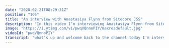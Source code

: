 ```yaml
---
date: "2020-02-21T08:29:31Z"
position: "105"
title: "An interview with Anastasiya Flynn from Sitecore JSS"
description: "In this video I’m interviewing Anastasiya Flynn from Sitecore. Anastasiya is a full-stack developer and currently works at Sitecore, a marketing platform with advanced content personalization features, as the Front-End Technical Evangelist. She evangelizes JavaScript, the front-end community, and Sitecore’s JavaScript Services (JSS) SDK, which enables Sitecore to run “headlessly” so that front-end devs can build a single page app presentation layer using Vue, React, React Native, or Angular.\n\nAnastasiya and I discuss how she landed her job at Sitecore, and we dig deeper into some personal history. She shares her inspirational story on how she got to be where she is now in life. Pay attention, this will inspire you :)\n\nIn this video series I interview people that are amazing at their jobs in the tech industry. I try to find out what makes these people shine - how to they deliver such high quality work? What tools and best practices do they recommend?\n\n0:00 introduction \n1:25 About public speaking\r\n2:45 Moving from an agency to a product company\r\n5:22 The direction Sitecore JSS is taking with front-end technology\r\n6:41 What makes Anastasiya a good product avengalist\r\n8:10 How to be successful with JSS without Sitecore specific knowledge.\r\n11:30 About building community and how challenges in life can make you successful. \r\n16:54 Tech gives opportunities to everyone who is able to buy a computer.\r\n19:03 About creativity\r\n21:00 cats! Everybody should own a pet.\r\n21:41 Is there anything you are good at that nobody knows about?\r\n22:20 About being a woman in tech\r\n26:20 If you had a billboard that millions of people could see, what would you write on it?\n\nFollow Anastasiya here:\nhttps://twitter.com/AnastasiyaFlynn\nhttps://codealamode.blog/\nhttps://jss.sitecore.com \n\nFollow me here:\nWebsite: https://timbenniks.nl/\nTwitter: https://twitter.com/timbenniks\nGithub: https://github.com/timbenniks\n\n#sitecorejss #interview"
image: "https://i.ytimg.com/vi/pwqVQnnoPIY/maxresdefault.jpg"
videoId: "pwqVQnnoPIY"
transcript: "what's up and welcome back to the channel today I'm interviewing Anastacio Flynn with the site called JSS software evangelist who gets a mouthful so she evangelizes the jss product of site core as sitecore is actually a very big CMS that's highly flexible in skills like crazy so the jss part is actually a piece of software that makes site code work in a headless way so we can now build a few GS application that standalone or and react or angular app that then connects to site core in a very elegant way size course still maintains its content editing possibilities and experiences but we can also still now create a super cool front-end app so this is a complex piece of software that needs to be known and needs to be explained to the community but this is what anastasiya does and she does it well so in the interview we dive deep into what she does and how she landed that job and how she feels about working in our community ok let's get to it I think the hardest thing about my job is the public speaking and because I mean so many people are terrified of public speaking right and and they they tell me like I don't understand how you can do it how you can get up there in front of all of these people and just do your thing and you know the first the first time I did it before I became an evangelist I was nearly having a panic attack but then after you keep doing it and you realize like it's not a big deal it's just like having you're just talking like like right now like the talk to you about I'm just telling you about my project about something I build about you know something I've worked on then yeah I've learned doing this quite often that actually when you just know your subject really well and you research that part in that scope you can speak really well nobody's gonna refute you when you're on that stage it's your space at that moment right and you have to be honest if you don't know clearly yeah if you're speaking about something that you just know high-level then speak high-level and people ask you questions then you just say you don't know like yeah honesty so important in my job because the developers are so smart and they know when you're just you know giving them marketing fluff or sugarcoating something so you don't have to be completely honest and yeah so now that we're on that topic actually I want to know more about it because you kind of moved from her like an agency and then you went into like this corporate product company what was the difference for you oh well you know when I was working in an agency um I was a senior dev for a while and then I was usually leading teams and you know they never put the seniors together on the same teams so the people I knew for a long time we were broken up across teams so I think the hardest thing about working in teams in agencies is that your your team is always changing because they have the senior people there and then they try to bringing the new guys the contractors under you so you can mentor them so the the team is always changing it's it's hard to build these long-term bonds and as soon as you you know become friends or you just simply like learn somebody's code style you start messing with somebody you use you know you stop taking offense to you know the code review comments and you learn each other's personalities like as soon as that happens like there's some rotation you know the project shifts and it's all new people and coming into site core I I didn't know what to expect because it's such a big company and I thought there would be so many people I would feel so alone but it's been the opposite we have this small team of evangelists and it really feels like a family I mean we're so close and we're all over the world I'm the only one in the US but I mean we talk online all the time we have meetings and we see each other at events and whenever we we go to events are our boss Peter he always makes sure that we have like team building stuff that's outside of work that's just having fun and so I really liked these the stable team and really you know building a bond yeah I can kind of get that like a true investment right but that also means you kind of have to really agree with the product and the course they are taking in this case with front-end stuff so do you well I guess you do but do you see anything that you might do differently or something like that you know that's a great question I last told not last arias in 2018 I I was considering leaving site core or just the cycle world because I really wanted more JavaScript in my life I wanted to go work for somewhere where I could you know be more involved in front end and this was right before Jesus went public and then I saw this job come up and I applied for it and I got it and like this kind of you know real it my passion for the 4sight core and kept me in this and yes I totally think jezus that the headless gem stack I mean that is the future that is that's what scales that's what has the best performance that's what gives you the most flexibility for how you build your front-end it's you know gives you those cool modern websites I totally believe in in the product that that I evangelize you're actually offend utilizing now I like it so what what so what makes you actually a good if Angeles what do you think got you this job for example like I said um honesty is very important and I think I'm very honest with with the developers ie I listen to their to their feedback in the beginning we had some some some messaging out there about jss that you know we thought the workflows and you know like we we thought it would be one way and then I I went and I got myself involved in client and client projects where clients were unhappy and I wanted to know like why are you unhappy what challenges they are you having and I took all that feedback back to marketing and made sure that our decks were updated our messaging was updated you know so I'm not trying to to just be a talking head for the company I'm trying to actually be an advocate for our community so and I really care that the community is being successful with with with JSS you know I so I I want to do everything I can for them so you know I'm one of those because I actually work with JSS and also on pretty big scale and so I think we've been quite successful with a couple of projects and now we are going in another one where it's a bit more challenging and but actually it's not JSS or the frameworks you chose that make it challenging what we noticed is actually if you want to do well this is some terminology for sidecar so we have to maybe I'll explain that later in the intro but like we can go completely code first from the front end and in this case it was a react project and then what we noticed that we would be it was a little bit challenging to get it into the connected mode into site core and we've heard a bit about this um but it's actually fine we'll figure it out buffet but how do you let's say put JSS there in such a way that people who don't really know Sitecore can actually be super successful on their own with it do you have some sort of idea about how to do that or is it just it maybe it takes time maybe you need to figure out what's happening here we are right now there's I don't think it's possible for somebody who doesn't know psycho at all to just go in there code first and and build and architect the solution that's long-term maintainable and that's gonna work for complex multi-site projects that's still Sitecore right so you need to know what you're dealing with I think I think that's it's possible for embedded apps which is where you have a jaysis app that's just encapsulated on one page you know it's maybe some kind of interest calculator or you know like some kind of so like that's really just a react project or a review project in that case it's so encapsulated and and you know it doesn't have it doesn't need to worry about the business logic of multi-site and all the other templates in the case I think it can work but otherwise I think the front-end devs who are coming in need to have they don't need to go in and learn you know back-end stuff about psych but they need to go and poke around and see the experienced editors Caesar clear because because you're building for it for two interfaces you're building for the front end and you're building for the authoring experience so they should go in and poke around see what the authoring experience is like and just learn some of these site core concepts and right now we we know that and we were redoing our jss fundamentals course and adding that you know psych core concepts stuff into it too you know like as an introductory section for fernandes oh that's awesome because I come from some psycho background so I know all these things so I I assume them and it's fine but then when you hire some people and they they don't it's like oh oh yeah yeah it's like war but anyways this interview is not really about site core I want to know more about you because you're doing so well in the community and I just went over your Twitter feed they have so many pictures where you're with people and sidecar stuff but also non sidecar stuff and your react courses things I think that's great so I've been really lucky to meet some awesome people in the conferences I've been to I mean I know you're in the view world and I think you've had the same experiences because I've seen your photos with the view folks yeah it's quite similar I guess yeah yeah like you you see these these people on Twitter and and they they just seem like they're you know such celebrities and you think that when you meet them they will just be so standoffish and like so sick of being talked to but when you need them they're just so nice and they're so willing to talk to you and get to know you yeah well this is one part I really like because in the end they're also just a bunch of people that trying to do cool stuff right exactly and they're doing this because they care about us they Caribbean but this there's still a valid question here because when I look at your Twitter feed let's say it looks like everything you touch is amazing it all works it looks good it might be curated a bit of course but the question is like people who are successful there's also some mistakes and failures inside this to make you so good at what you are so do you have an example of something that you've had in your career or at home or something like that that actually made you better that at the time felt bad or like a mistake or something like that Wow that's not an easy question well I mean of course there's daily things that you know it's not just all me we everything that my team puts out we have are somebody else from from the team look over it so any kind of content that we produce it's a team effort sure we catch each other's small mistakes and you know if there's something wrong like the videos I put out those aren't my raw videos okay they go through post-production in Camtasia and I take out some poms and you know I so and I won't be doing that in this one right okay no I see um so much I hate hearing myself do conference presentations I can't list them um okay oh you just get one okay let's go to the next let's go we go to the next No so actually we just talked about it when we start I do want to like real deep thing that I I don't usually talk about but I hope this inspires other people I dropped out of my the first college I went to it's because well I was really really perfect student in high school you know I got straight A's it was really easy for me I was a smart kid and so I got this full scholarship to a prestigious engineering school and so when I got there it was just everybody was smart and it was really difficult for me and I was going to school during the week and working on the weekends and I it was really overwhelming and I ended up it was too much like I I give up right I I ended up dropping out and and I well I got serious in my relationship and I I had a child as as a team so I was a teen mom so some people don't know I have a 13 year old so my life took this whole different turn and at the time I mean I thought you know wow I just really ruined my life like you know because I I don't have a college degree how am I gonna support my family I was a single mom for for 10 years and I just I guess my message to anybody else who might be in a similar situation or maybe they didn't finish school and they're thinking of going back is that it's it's it's always possible I ended up going back to to to college a few years later and it wasn't for engineering it was for computer science and you know might my 20s were really difficult because I was a single mom but now I'm in my early 30s and my son is a teen he's all independent so my career is just thriving so you know it turned out to be really great look at that and I think this is super important that you actually manage to turn it around by using technology right it's kind of like still that I think it's super cool that there's these opportunities of course you have to make them work you did that all on your own I think that's very commendable I think computer science is such a great field for for moms for single moms because well for any moms for for any parent because it lets see you have flexible hours and you can work from home so it's just yeah yeah it's it's amazing and I'm also I think maybe in the u.s. there's a little bit more focus on having a diploma because for example for me I'm in Europe and you believe it by I studied to be a nurse and then I dropped out and then I tried to build a website and now I'm here right so this technology track helps people on both sides right so what made you go back to for me I'm a creative person at heart everything I do is creative stuff and at the moment where I studied for that and I actually worked as a nurse in psychiatry I'm the the the system of health care changed the Netherlands so it became a little bit more like the American Way where everything was paid for in a different way so it's more privatized and a lot of people started complaining and we tried to do solutions creatively where you work but it was just complaining complaining and I started to do that and then I was like who it is not good but I paid for my university by making websites not good once I was young but I thought why not push that a little bit more so actually it was relatively easy because at that time I think we're quite the same age at that time there was so much work just relatively easy to jump in and just try yeah all right so it's very hard to it like yeah I'm creative too I paint I and I'm really drawn to building like really nice you eyes and it's it's it's like an art project it certainly is and it needs iteration to get better like I never do it once and it's just good you always have to get back at it and and this is yeah it's it's a nice process right so did you paint the walls in this room yourself yes this is this is my little bridge because I want to know about that room because it looks so much fun turquoise colors and then there's I love color and then my nook is I have a secret nook and that's pink also I can show you plug so this is where so this house we just moved here okay and it used to be owned by an artist and so she redid the debate the garage into her art studio and so this is above like above that and so it's it's it used to be the Attic so there's like all these nooks everywhere so if you go here this is amazing so this is so I painted this pink and this is where I sometimes lay with my cats and work from here I just wanted to ask where's to get yeah I usually come in by now I have a little I have a little cat door for them oh that's so very cute yeah Claire is usually asleep in here oh yeah how many cats do you have okay well I've three it's all good everybody should own a pet cat or dog it doesn't matter the love of an animal it's like nothing else I never had animals and then my wife came into my life and suddenly even if I said no we still got another one and it's all good now I love it so that was your mistake saying say no because he could have had that that love earlier exactly but yeah I had to learn and now it's so good and now I have a dog in three cats in an apartment in Paris but it works we make it work yeah is there something you argue that that nobody really knows about like of course we already know you're a mom and you have cats and you paint and so you gave it away a little bit I used to take ballroom dancing in Ukraine so I am a pretty good dancer awesome we're from Ukraine are you thank you okay I been many times for work yeah yeah it's a great place okay so that was a very quick answer awesome mm-hmm so there's the one that's another one I always kind of ask because you know it's your job you're doing it really well it's clear otherwise I wouldn't have reached out there is a way we connected but you're in a like a world full of men so is there any sort of bias towards you as a woman working and being so good at it in my in this current job if there is I'm not seeing it to my face okay I think it's actually people want to put female speakers out there so I think it helps me as a developer I saw some bias but as an evangelist I I think that this field is more diverse what I've noticed of what I've heard from other women that are speakers in the beginning it was quite challenging for them to to see okay how do I start speaking and then suddenly this diversity thing happened and they were just pushed forward or they were asked because they were a woman and sometimes it would be like that's super annoying because I'm good about know it's me I'm great it doesn't matter if I'm a woman but then they started to use it to their advantage and actually get amazing speaking gigs and then be so good at it that it became normal that they would speak everywhere did you have a similar experience you know no and any time then I was asked to be involved in like some kind of panel on you know women of psyche or or something like that I don't I never do that because I never want to be up there speaking about being a woman in tech I only want to be on stage talking about tech so that's kind of how I make sure that I'm sending the right message and representing women devs in the right way I think I think just that that first time that I did a talk at symposium it was a really original talk and it got such great feedback and I just I was just really I mean I worked really hard I I'm on that presentation I worked very you know many many hours but I was just like I was just lucky that it was the right time because that symposium was very focused on women of Sitecore they're very focused on elevating women and celebrating women so there are a lot of women at that conference I was told a lot more than they were in the past it was my first symposium so I I didn't know so I think I'm coming into it at the right time I went to diversity tech conference in Atlanta which was all focused about bringing in all different you know minority Oh underrepresented groups in tech and I mean there's there talks were incredible so I mean yeah it's it's it's so great that there's groups pushing me to get these people out there yeah it's a sensitive complicated subject but in the end I would say content always wins exactly and I I would tell organizers to have less panels about you know being a woman being whatever underrepresented group like don't put women on stage and put them in a position to just complain about how hard it is don't like I think that takes takes away from what we're trying to do thanks for that it's very interesting so with that in mind maybe not exactly with that in mind but imagine if you had a billboard and you could put that somewhere let's say on some highway that millions of people would see it and it's like a huge billboard so everybody would see it what would you write on that it wouldn't be words I know exactly what I would put and when you when you post produce this put in that last picture I tweeted of my lab ah I know which picture yes because I think people would just see it and it would make them happy oh yeah it made me certainly happy that's an amazing picture and that's what you need when you're sitting in traffic seeing them seeing a billboard yes exactly I really want to thank you for this and I know sometimes in an interview like this it's hard to open up a bit but there's so much pure gold coming out that people can really use his experiences and used to have use it to further their lives so I want to thank you for doing that and I mean yeah it's super great and I think we should be working together a lot more this sitecore and JSS is it's really the future of sitecore and how it will all work together it might not be there 100% but it's clear like every project we do now goes that way so I hope we get to spend a bit more time together to actually work on this kind of stuff yes yes is the futures for the word yes"
---
```


